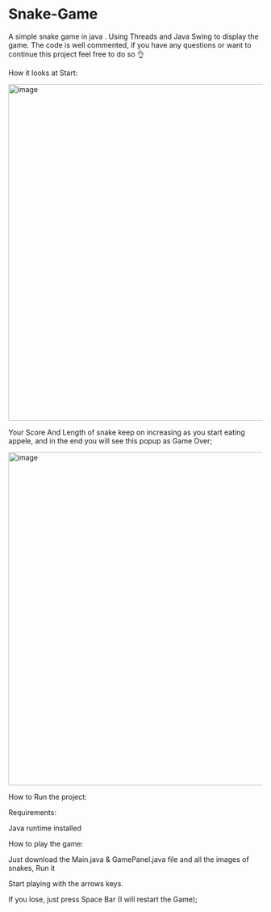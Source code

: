 # Snake-Game
A simple snake game in java . Using Threads and Java Swing to display the game. The code is well commented, if you have any questions or want to continue this project feel free to do so 👌

How it looks at Start:

<img width="667" alt="image" src="https://user-images.githubusercontent.com/101044019/192457265-b43d9a31-2a1a-4933-9fdc-5d0b5ba9b05f.png">

Your  Score And Length of snake keep on increasing as you start eating appele,
and in the end you will see this popup as Game Over;

<img width="660" alt="image" src="https://user-images.githubusercontent.com/101044019/192457743-79bed87b-20ef-451f-852e-b14f8fe87726.png">

How to Run the project:

Requirements:

Java runtime installed

How to play the game:

Just download the Main.java &  GamePanel.java file
and all the images of snakes,
Run it

Start playing with the arrows keys.

If you lose, just press Space Bar (I will restart the Game);


